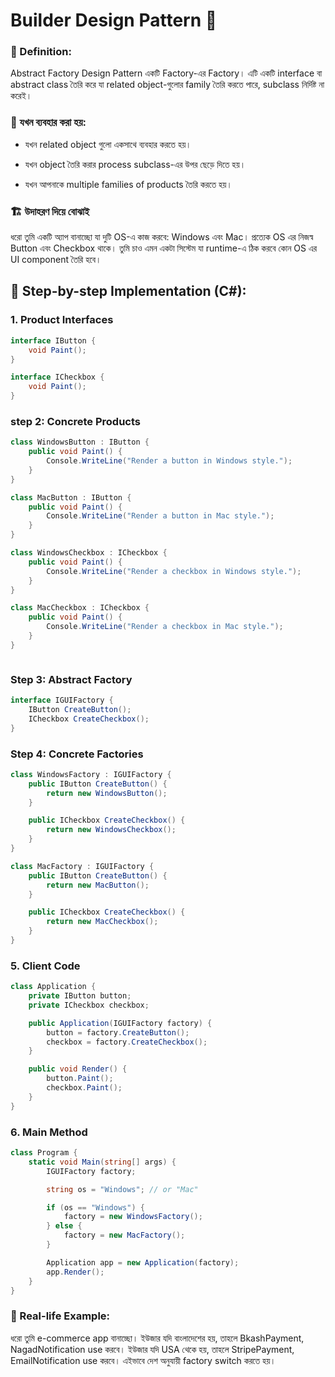 # Builder Design Pattern 🚧

### 📌 Definition:

Abstract Factory Design Pattern একটি Factory-এর Factory। এটি একটি interface বা abstract class তৈরি করে যা related object-গুলোর family তৈরি করতে পারে, subclass নির্দিষ্ট না করেই।

### 🎯 যখন ব্যবহার করা হয়:

- যখন related object গুলো একসাথে ব্যবহার করতে হয়।

- যখন object তৈরি করার process subclass-এর উপর ছেড়ে দিতে হয়।

- যখন আপনাকে multiple families of products তৈরি করতে হয়।

### 🏗 উদাহরণ দিয়ে বোঝাই

ধরো তুমি একটি অ্যাপ বানাচ্ছো যা দুটি OS-এ কাজ করবে: Windows এবং Mac। প্রত্যেক OS এর নিজস্ব Button এবং Checkbox থাকে। তুমি চাও এমন একটা সিস্টেম যা runtime-এ ঠিক করবে কোন OS এর UI component তৈরি হবে।

## 🧩 Step-by-step Implementation (C#):

### 1. Product Interfaces

```cs
interface IButton {
    void Paint();
}

interface ICheckbox {
    void Paint();
}

```

### step 2: Concrete Products

```cs
class WindowsButton : IButton {
    public void Paint() {
        Console.WriteLine("Render a button in Windows style.");
    }
}

class MacButton : IButton {
    public void Paint() {
        Console.WriteLine("Render a button in Mac style.");
    }
}

class WindowsCheckbox : ICheckbox {
    public void Paint() {
        Console.WriteLine("Render a checkbox in Windows style.");
    }
}

class MacCheckbox : ICheckbox {
    public void Paint() {
        Console.WriteLine("Render a checkbox in Mac style.");
    }
}



```

### Step 3: Abstract Factory

```cs
interface IGUIFactory {
    IButton CreateButton();
    ICheckbox CreateCheckbox();
}


```

### Step 4: Concrete Factories

```cs
class WindowsFactory : IGUIFactory {
    public IButton CreateButton() {
        return new WindowsButton();
    }

    public ICheckbox CreateCheckbox() {
        return new WindowsCheckbox();
    }
}

class MacFactory : IGUIFactory {
    public IButton CreateButton() {
        return new MacButton();
    }

    public ICheckbox CreateCheckbox() {
        return new MacCheckbox();
    }
}


```

### 5. Client Code

```cs
class Application {
    private IButton button;
    private ICheckbox checkbox;

    public Application(IGUIFactory factory) {
        button = factory.CreateButton();
        checkbox = factory.CreateCheckbox();
    }

    public void Render() {
        button.Paint();
        checkbox.Paint();
    }
}


```

### 6. Main Method

```cs
class Program {
    static void Main(string[] args) {
        IGUIFactory factory;

        string os = "Windows"; // or "Mac"

        if (os == "Windows") {
            factory = new WindowsFactory();
        } else {
            factory = new MacFactory();
        }

        Application app = new Application(factory);
        app.Render();
    }
}


```

### 📘 Real-life Example:

ধরো তুমি e-commerce app বানাচ্ছো। ইউজার যদি বাংলাদেশের হয়, তাহলে BkashPayment, NagadNotification use করবে। ইউজার যদি USA থেকে হয়, তাহলে StripePayment, EmailNotification use করবে। এইভাবে দেশ অনুযায়ী factory switch করতে হয়।
